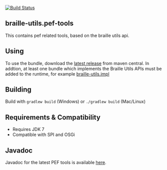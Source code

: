 [![Build Status](https://travis-ci.org/brailleapps/braille-utils.pef-tools.svg?branch=master)](https://travis-ci.org/brailleapps/braille-utils.pef-tools)

## braille-utils.pef-tools ##
This contains pef related tools, based on the braille utils api.

## Using ##
To use the bundle, download the [latest release](http://search.maven.org/#search|ga|1|g%3A%22org.daisy.braille%22%20AND%20a%3A%22braille-utils.pef-tools%22) from maven central. In addtion, at least one bundle which implements the Braille Utils APIs must be added to the runtime, for example
[braille-utils.impl](http://search.maven.org/#search|ga|1|g%3A%22org.daisy.braille%22%20AND%20a%3A%22braille-utils.impl%22)

## Building ##
Build with `gradlew build` (Windows) or `./gradlew build` (Mac/Linux)

## Requirements & Compatibility ##
- Requires JDK 7
- Compatible with SPI and OSGi

## Javadoc ##
Javadoc for the latest PEF tools is available [here](http://brailleapps.github.io/javadoc/braille-utils.pef-tools/).

